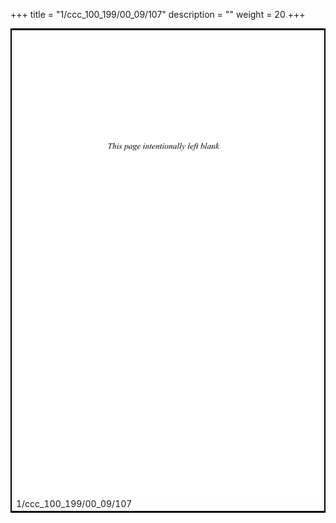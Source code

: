 +++
title = "1/ccc_100_199/00_09/107"
description = ""
weight = 20
+++

<table style="border:2px solid black;max-width:800px;max-height:800px;" 
><tr><td><img class="center-fit-jpg"
src="/jpg_/out_jpg_dbc_107.jpg"  >1/ccc_100_199/00_09/107</img></td></tr></table>